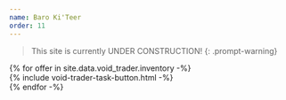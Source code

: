 ```yaml
---
name: Baro Ki'Teer
order: 11
---
```

> This site is currently UNDER CONSTRUCTION!
{: .prompt-warning}
  <div class="container mt-5">
  <div class="row g-3">
  {% for offer in site.data.void_trader.inventory -%}
    <div class="col-md-4">
      <div class="list-group">
      {% include void-trader-task-button.html -%}
      </div>
    </div>
  {% endfor -%}
  </div>
  </div>

